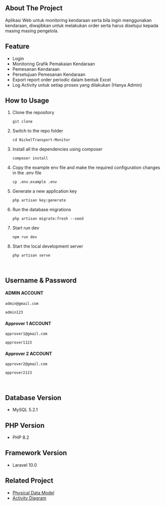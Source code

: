 ## About The Project<a name = "about"></a>

Aplikasi Web untuk monitoring kendaraan serta bila ingin menggunakan kendaraan, diwajibkan untuk melakukan order serta harus disetujui kepada masing masing pengelola.

## **Feature** <a name = "fitur"></a>
* Login
* Monitoring Grafik Pemakaian Kendaraan
* Pemesanan Kendaraan
* Persetujuan Pemesanan Kendaraan
* Export report order periodic dalam bentuk Excel
* Log Activity untuk setiap proses yang dilakukan (Hanya Admin)

## **How to Usage** <a name="usage"></a>
1. Clone the repository

    ```git clone ```


2. Switch to the repo folder

    ```cd NickelTransport-Monitor```


3. Install all the dependencies using composer

    ```composer install```

4. Copy the example env file and make the required configuration changes in the .env file

    ```cp .env.example .env```

5. Generate a new application key

    ``php artisan key:generate``

6. Run the database migrations

    ```php artisan migrate:fresh --seed```

7. Start run dev
    
    ```npm run dev```

8. Start the local development server

    ```php artisan serve```

<br>

## **Username & Password** <a name = "tampilan"></a>



  #### ADMIN ACCOUNT
  ```admin@gmail.com```

  ```admin123```



  #### Approver 1 ACCOUNT
  ```approver1@gmail.com```

  ```approver1123```



#### Approver 2 ACCOUNT 
```approver2@gmail.com```

```approver2123```

<br>


## Database Version <a name="database-version"></a>

* MySQL 5.2.1

## PHP Version <a name="php-version"></a>

* PHP 8.2

## Framework Version <a name="framework-version"></a>

* Laravel 10.0

## Related Project <a name="related-project"></a>

* [Physical Data Model](public/physical-data-model/pdm.md)
* [Activity Diagram](public/activity-diagram/activity-diagram.md)
